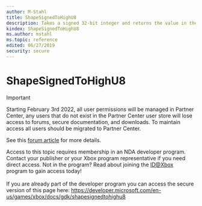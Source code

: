 ```yaml
---
author: M-Stahl
title: ShapeSignedToHighU8
description: Takes a signed 32-bit integer and returns the value in the upper 8 bits of an unsigned 32-bit integer.
kindex: ShapeSignedToHighU8
ms.author: mstahl
ms.topic: reference
edited: 06/27/2019
security: secure
---
```


# ShapeSignedToHighU8
> [!IMPORTANT]
> Starting February 3rd 2022, all user permissions will be managed in Partner Center, any users that do not exist in the Partner Center user store will lose access to forums, secure documentation, and downloads. To maintain access all users should be migrated to Partner Center. <p></p>See this <a href="https://forums.xboxlive.com/articles/132187/breaking-change-user-access-for-forums-secure-docu.html">forum article</a> for more details.  

 Access to this topic requires membership in an NDA developer program. Contact your publisher or your Xbox program representative if you need direct access. Not in the program? Read about joining the <a href="https://www.xbox.com/Developers/id">ID@Xbox</a> program to gain access today!  <br/><br/>If you are already part of the developer program you can access the secure version of this page here: <a target="_blank" href="https://developer.microsoft.com/en-us/games/xbox/docs/gdk/shapesignedtohighu8">https://developer.microsoft.com/en-us/games/xbox/docs/gdk/shapesignedtohighu8</a>